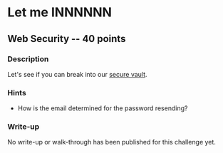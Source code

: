 # Let me INNNNNN

## Web Security -- 40 points

### Description

Let's see if you can break into our [secure vault](http://{{server}}:{{port}}).

### Hints

* How is the email determined for the password resending?


### Write-up

No write-up or walk-through has been published for this challenge yet.

